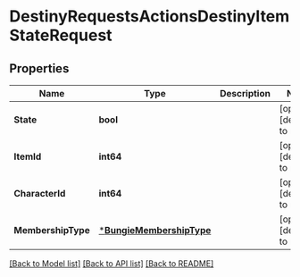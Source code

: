 # DestinyRequestsActionsDestinyItemStateRequest

## Properties
Name | Type | Description | Notes
------------ | ------------- | ------------- | -------------
**State** | **bool** |  | [optional] [default to null]
**ItemId** | **int64** |  | [optional] [default to null]
**CharacterId** | **int64** |  | [optional] [default to null]
**MembershipType** | [***BungieMembershipType**](BungieMembershipType.md) |  | [optional] [default to null]

[[Back to Model list]](../README.md#documentation-for-models) [[Back to API list]](../README.md#documentation-for-api-endpoints) [[Back to README]](../README.md)


